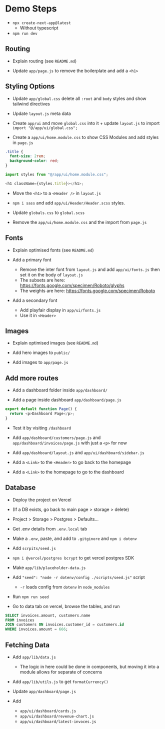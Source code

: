 # Demo Steps

- `npx create-next-app@latest`
  - Without typescript
- `npm run dev`

## Routing

- Explain routing (see `README.md`)

- Update `app/page.js` to remove the boilerplate and add a `<h1>`

## Styling Options

- Update `app/global.css` delete all `:root` and `body` styles and show tailwind directives

- Update `layout.js` meta data

- Create `app/ui` and move `global.css` into it + update `layout.js` to import `import "@/app/ui/global.css";`

- Create a `app/ui/home.module.css` to show CSS Modules and add styles in `page.js`

```css
.title {
  font-size: 2rem;
  background-color: red;
}
```

```js
import styles from "@/app/ui/home.module.css";

<h1 className={styles.title}></h1>;
```

- Move the `<h1>` to a `<Header />` in `layout.js`

- `npm i sass` and add `app/ui/Header/Header.scss` styles. 

- Update `globals.css` to `global.scss`

- Remove the `app/ui/home.module.css` and the import from `page.js`

## Fonts

- Explain optimised fonts (see `README.md`)

- Add a primary font

  - Remove the inter font from `layout.js` and add `app/ui/fonts.js` then set it on the body of `layout.js`
  - The subsets are here: https://fonts.google.com/specimen/Roboto/glyphs
  - The weights are here: https://fonts.google.com/specimen/Roboto

- Add a secondary font

  - Add playfair display in `app/ui/fonts.js`
  - Use it in `<Header>`

## Images

- Explain optimised images (see `README.md`)

- Add hero images to `public/`

- Add images to `app/page.js`

## Add more routes

- Add a dashboard folder inside `app/dashboard/`

- Add a page inside dashboard `app/dashboard/page.js`

```js
export default function Page() {
  return <p>Dashboard Page</p>;
}
```

- Test it by visiting `/dashboard`

- Add `app/dashboard/customers/page.js` and `app/dashboard/invoices/page.js` with just a `<p>` for now

- Add `app/dashboard/layout.js` and `app/ui/dashboard/sidebar.js`

- Add a `<Link>` to the `<Header>` to go back to the homepage

- Add a `<Link>` to the homepage to go to the dashboard

## Database

- Deploy the project on Vercel

- (If a DB exists, go back to main page > storage > delete)

- Project > Storage > Postgres > Defaults...

- Get .env details from `.env.local` tab

- Make a `.env`, paste, and add to `.gitginore` and `npm i dotenv`

- Add `scrpits/seed.js`

- `npm i @vercel/postgres bcrypt` to get vercel postgres SDK

- Make `app/lib/placeholder-data.js`

- Add `"seed": "node -r dotenv/config ./scripts/seed.js"` script 
  - `-r` loads config from `dotenv` in `node_modules`

- Run `npm run seed`

- Go to data tab on vercel, browse the tables, and run

```sql
SELECT invoices.amount, customers.name
FROM invoices
JOIN customers ON invoices.customer_id = customers.id
WHERE invoices.amount = 666;
```

## Fetching Data

- Add `app/lib/data.js`
  - The logic in here could be done in components, but moving it into a module allows for separate of concerns

- Add `app/lib/utils.js` to get `formatCurrency()`

- Update `app/dashboard/page.js` 

- Add 
  - `app/ui/dashboard/cards.js`
  - `app/ui/dashboard/revenue-chart.js`
  - `app/ui/dashboard/latest-invoces.js`